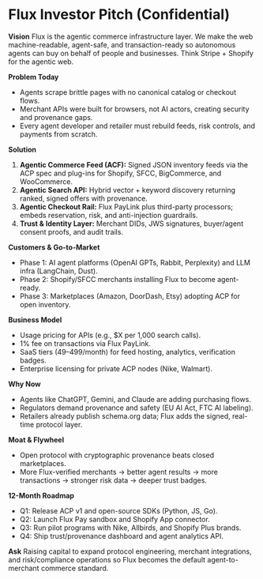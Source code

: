 # Flux Investor Pitch (Confidential)

**Vision**
Flux is the agentic commerce infrastructure layer. We make the web machine-readable, agent-safe, and transaction-ready so autonomous agents can buy on behalf of people and businesses. Think Stripe + Shopify for the agentic web.

**Problem Today**
- Agents scrape brittle pages with no canonical catalog or checkout flows.
- Merchant APIs were built for browsers, not AI actors, creating security and provenance gaps.
- Every agent developer and retailer must rebuild feeds, risk controls, and payments from scratch.

**Solution**
1. **Agentic Commerce Feed (ACF):** Signed JSON inventory feeds via the ACP spec and plug-ins for Shopify, SFCC, BigCommerce, and WooCommerce.
2. **Agentic Search API:** Hybrid vector + keyword discovery returning ranked, signed offers with provenance.
3. **Agentic Checkout Rail:** Flux PayLink plus third-party processors; embeds reservation, risk, and anti-injection guardrails.
4. **Trust & Identity Layer:** Merchant DIDs, JWS signatures, buyer/agent consent proofs, and audit trails.

**Customers & Go-to-Market**
- Phase 1: AI agent platforms (OpenAI GPTs, Rabbit, Perplexity) and LLM infra (LangChain, Dust).
- Phase 2: Shopify/SFCC merchants installing Flux to become agent-ready.
- Phase 3: Marketplaces (Amazon, DoorDash, Etsy) adopting ACP for open inventory.

**Business Model**
- Usage pricing for APIs (e.g., $X per 1,000 search calls).
- 1% fee on transactions via Flux PayLink.
- SaaS tiers ($49–$499/month) for feed hosting, analytics, verification badges.
- Enterprise licensing for private ACP nodes (Nike, Walmart).

**Why Now**
- Agents like ChatGPT, Gemini, and Claude are adding purchasing flows.
- Regulators demand provenance and safety (EU AI Act, FTC AI labeling).
- Retailers already publish schema.org data; Flux adds the signed, real-time protocol layer.

**Moat & Flywheel**
- Open protocol with cryptographic provenance beats closed marketplaces.
- More Flux-verified merchants → better agent results → more transactions → stronger risk data → deeper trust badges.

**12-Month Roadmap**
- Q1: Release ACP v1 and open-source SDKs (Python, JS, Go).
- Q2: Launch Flux Pay sandbox and Shopify App connector.
- Q3: Run pilot programs with Nike, Allbirds, and Shopify Plus brands.
- Q4: Ship trust/provenance dashboard and agent analytics API.

**Ask**
Raising capital to expand protocol engineering, merchant integrations, and risk/compliance operations so Flux becomes the default agent-to-merchant commerce standard.

